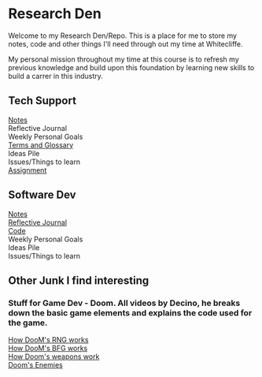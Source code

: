 # Research Den
Welcome to my Research Den/Repo. This is a place for me to store my notes, code and other things I'll need through out my time at Whitecliffe.

My personal mission throughout my time at this course is to refresh my previous knowledge and build upon this foundation by learning new skills to build a carrer in this industry.

## Tech Support
[Notes](./TechSupport/notes/main.md) </br>
Reflective Journal </br>
Weekly Personal Goals </br>
[Terms and Glossary](./TechSupport/glossary.md) </br>
Ideas Pile </br>
Issues/Things to learn </br>
[Assignment](./TechSupport/practicalassessment/passessmentmain.md)

## Software Dev
[Notes](./SoftwareDev/notes/main.md) </br>
[Reflective Journal](./SoftwareDev/reflectivejournal.md) </br>
[Code](./SoftwareDev/code/main.md) </br>
Weekly Personal Goals </br>
Ideas Pile </br>
Issues/Things to learn

## Other Junk I find interesting
### Stuff for Game Dev - Doom. All videos by Decino, he breaks down the basic game elements and explains the code used for the game.
[How DooM's RNG works](https://www.youtube.com/watch?v=pq3x1Jy8pYM) </br>
[How DooM's BFG works](https://www.youtube.com/watch?v=MsCqLQJ1EOc) </br>
[How Doom's weapons work](https://www.youtube.com/watch?v=GLeMj-OYV1c) </br>
[Doom's Enemies](https://www.youtube.com/watch?v=1fcqYr1NevE) </br>
